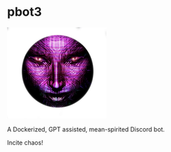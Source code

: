 # pbot3

![](shodan_transparent.png)

A Dockerized, GPT assisted, mean-spirited Discord bot. 

Incite chaos!






